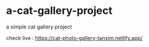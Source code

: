 # a-cat-gallery-project
a simple cat gallery project

check live : https://cat-photo-gallery-tanxim.netlify.app/
